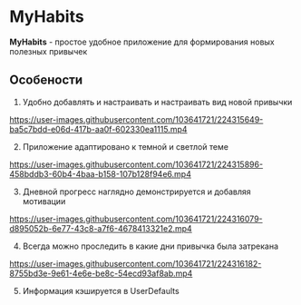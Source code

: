 # MyHabits

**MyHabits** - простое удобное приложение для формирования новых полезных привычек


## Особености

1. Удобно добавлять и настраивать и настраивать вид новой привычки

https://user-images.githubusercontent.com/103641721/224315649-ba5c7bdd-e06d-417b-aa0f-602330ea1115.mp4

2. Приложение адаптировано к темной и светлой теме

https://user-images.githubusercontent.com/103641721/224315896-458bddb3-60b4-4baa-b158-107b128f94e6.mp4

3. Дневной прогресс наглядно демонстрируется и добавляя мотивации

https://user-images.githubusercontent.com/103641721/224316079-d895052b-6e77-43c8-a7f6-4678413321e2.mp4

4. Всегда можно проследить в какие дни привычка была затрекана  

https://user-images.githubusercontent.com/103641721/224316182-8755bd3e-9e61-4e6e-be8c-54ecd93af8ab.mp4

5. Информация кэшируется в UserDefaults



